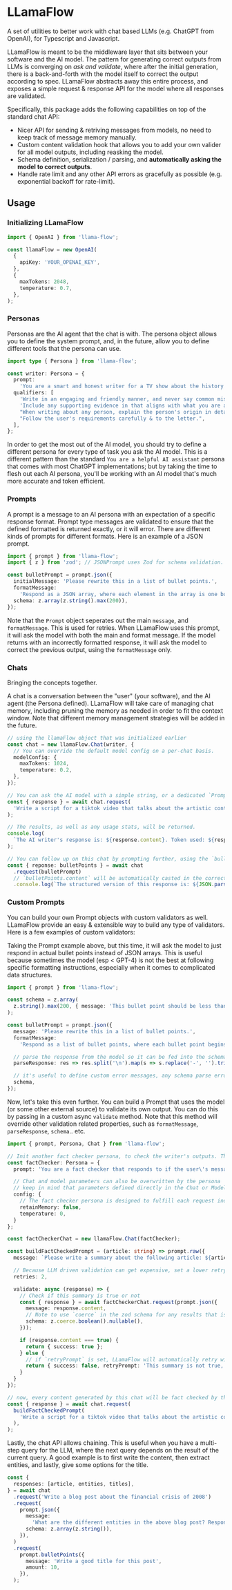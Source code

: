 # LLamaFlow

A set of utilities to better work with chat based LLMs (e.g. ChatGPT from OpenAI), for Typescript and Javascript.

LLamaFlow is meant to be the middleware layer that sits between your software and the AI model. The pattern for generating correct outputs from LLMs is converging on _ask and validate_, where after the initial generation, there is a back-and-forth with the model itself to correct the output according to spec. LLamaFlow abstracts away this entire process, and exposes a simple request & response API for the model where all responses are validated.

Specifically, this package adds the following capabilities on top of the standard chat API:

- Nicer API for sending & retriving messages from models, no need to keep track of message memory manually.
- Custom content validation hook that allows you to add your own valider for all model outputs, including reasking the model.
- Schema definition, serialization / parsing, and **automatically asking the model to correct outputs**.
- Handle rate limit and any other API errors as gracefully as possible (e.g. exponential backoff for rate-limit).

## Usage

### Initializing LLamaFlow

```typescript
import { OpenAI } from 'llama-flow';

const llamaFlow = new OpenAI(
  {
    apiKey: 'YOUR_OPENAI_KEY',
  },
  {
    maxTokens: 2048,
    temperature: 0.7,
  },
);
```

### Personas

Personas are the AI agent that the chat is with. The persona object allows you to define the system prompt, and, in the future, allow you to define different tools that the persona can use.

```typescript
import type { Persona } from 'llama-flow';

const writer: Persona = {
  prompt:
    'You are a smart and honest writer for a TV show about the history of Europe. You will write as concisely and clearly as possible, without factual errors.',
  qualifiers: [
    'Write in an engaging and friendly manner, and never say common misconceptions, outdated information, lies, fiction, myths, or memes.',
    'Include any supporting evidence in that aligns with what you are asked to write.',
    "When writing about any person, explain the person's origin in details",
    "Follow the user's requirements carefully & to the letter.",
  ],
};
```

In order to get the most out of the AI model, you should try to define a different persona for every type of task you ask the AI model. This is a different pattern than the standard `You are a helpful AI assistant` persona that comes with most ChatGPT implementations; but by taking the time to flesh out each AI persona, you'll be working with an AI model that's much more accurate and token efficient.

### Prompts

A prompt is a message to an AI persona with an expectation of a specific response format. Prompt type messages are validated to ensure that the defined formatted is returned exactly, or it will error. There are different kinds of prompts for different formats. Here is an example of a JSON prompt.

```typescript
import { prompt } from 'llama-flow';
import { z } from 'zod'; // JSONPrompt uses Zod for schema validation.

const bulletPrompt = prompt.json({
  initialMessage: 'Please rewrite this in a list of bullet points.',
  formatMessage:
    'Respond as a JSON array, where each element in the array is one bullet point. Keep each bullet point to be 200 characters max. For example: ["bullet point 1", "bullet point 2"]',
  schema: z.array(z.string().max(200)),
});
```

Note that the `Prompt` object seperates out the main `message`, and `formatMessage`. This is used for retries. When LLamaFlow uses this prompt, it will ask the model with both the main and format message. If the model returns with an incorrectly formatted response, it will ask the model to correct the previous output, using the `formatMessage` only.

### Chats

Bringing the concepts together.

A chat is a conversation between the "user" (your software), and the AI agent (the Persona defined). LLamaFlow will take care of managing chat memory, including pruning the memory as needed in order to fit the context window. Note that different memory management strategies will be added in the future.

```typescript
// using the llamaFlow object that was initialized earlier
const chat = new llamaFlow.Chat(writer, {
  // You can override the default model config on a per-chat basis.
  modelConfig: {
    maxTokens: 1024,
    temperature: 0.2,
  },
});

// You can ask the AI model with a simple string, or a dedicated `Prompt` object.
const { response } = await chat.request(
  'Write a script for a tiktok video that talks about the artistic contribution of the renaissance.',
);

// The results, as well as any usage stats, will be returned.
console.log(
  `The AI writer's response is: ${response.content}. Token used: ${response.usage.tokens}.`,
);

// You can follow up on this chat by prompting further, using the `bulletPrompt` object that was created earlier.
const { reponse: bulletPoints } = await chat
  .request(bulletPrompt)
  // `bulletPoints.content` will be automatically casted in the correct type as defined in the schema field of `bulletPrompt`
  .console.log(`The structured version of this response is: ${JSON.parse(bulletPoints.content)}`);
```

### Custom Prompts

You can build your own Prompt objects with custom validators as well. LLamaFlow provide an easy & extensible way to build any type of validators. Here is a few examples of custom validators:

Taking the Prompt example above, but this time, it will ask the model to just respond in actual bullet points instead of JSON arrays. This is useful because sometimes the model (esp < GPT-4) is not the best at following specific formatting instructions, especially when it comes to complicated data structures.

```typescript
import { prompt } from 'llama-flow';

const schema = z.array(
  z.string().max(200, { message: 'This bullet point should be less than 200 characters.' }),
);

const bulletPrompt = prompt.json({
  message: 'Please rewrite this in a list of bullet points.',
  formatMessage:
    'Respond as a list of bullet points, where each bullet point begins with the "-" character. Each bullet point should be less than 200 characters. Put each bullet point on a new line.',

  // parse the response from the model so it can be fed into the schema validator
  parseResponse: res => res.split('\n').map(s => s.replace('-', '').trim()),

  // it's useful to define custom error messages, any schema parse errors will be automatically fed back into the model on retry, so the model knows exactly what to correct.
  schema,
});
```

Now, let's take this even further. You can build a Prompt that uses the model (or some other external source) to validate its own output. You can do this by passing in a custom async `validate` method. Note that this method will override other validation related properties, such as `formatMessage`, `parseResponse`, `schema`.. etc.

```typescript
import { prompt, Persona, Chat } from 'llama-flow';

// Init another fact checker persona, to check the writer's outputs. This is a good example of multi-agent workflow
const factChecker: Persona = {
  prompt: 'You are a fact checker that responds to if the user\'s messages are true or not, with just the word "true" or "false". Do not add punctuations or any other text. If the user asks a question, request, or anything that cannot be fact checked, ignore the user\'s request and just say "null".',

  // Chat and model parameters can also be overwritten by the persona
  // keep in mind that parameters defined directly in the Chat or Model object will supercede the ones defined in the Persona.
  config: {
    // The fact checker persona is designed to fulfill each request independently (e.g. the current request does not depend on the content of the previous request). So no need to keep message memory to save on tokens.
    retainMemory: false,
    temperature: 0,
  }
};

const factCheckerChat = new llamaFlow.Chat(factChecker);

const buildFactCheckedPrompt = (article: string) => prompt.raw({
  message: `Please write a summary about the following article: ${article}`

  // Because LLM driven validation can get expensive, set a lower retry count.
  retries: 2,

  validate: async (response) => {
    // Check if this summary is true or not
    const { response } = await factCheckerChat.request(prompt.json({
      message: response.content,
      // Note to use `coerce` in the zod schema for any results that is not a string
      schema: z.coerce.boolean().nullable(),
    }));

    if (response.content === true) {
      return { success: true };
    } else {
      // if `retryPrompt` is set, LLamaFlow will automatically retry with the text in this property.
      return { success: false, retryPrompt: 'This summary is not true, please rewrite with only true facts.' };
    }
  }
});

// now, every content generated by this chat will be fact checked by the LLM itself, and this request will throw an error if the content can't be fixed (once the maximum number of retries has been reached).
const { response } = await chat.request(
  buildFactCheckedPrompt(
    'Write a script for a tiktok video that talks about the artistic contribution of the renaissance.'
  ),
);
```

Lastly, the chat API allows chaining. This is useful when you have a multi-step query for the LLM, where the next query depends on the result of the current query. A good example is to first write the content, then extract entities, and lastly, give some options for the title.

```typescript
const {
  responses: [article, entities, titles],
} = await chat
  .request('Write a blog post about the financial crisis of 2008')
  .request(
    prompt.json({
      message:
        'What are the different entities in the above blog post? Respond in a JSON array, where the items in the array are just the names of the entities.',
      schema: z.array(z.string()),
    }),
  )
  .request(
    prompt.bulletPoints({
      message: 'Write a good title for this post',
      amount: 10,
    }),
  );
```
